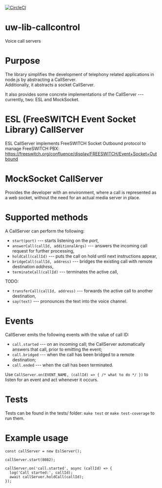 [![CircleCI](https://circleci.com/gh/utilitywarehouse/uw-lib-callcontrol.svg?style=svg)](https://circleci.com/gh/utilitywarehouse/uw-lib-callcontrol)

# uw-lib-callcontrol
Voice call servers

# Purpose
The library simplifies the development of telephony related applications in node.js by abstracting a CallServer.  
Additionally, it abstracts a socket CallServer.

It also provides some concrete implementations of the CallServer --- currently, two: ESL and MockSocket.

# ESL (FreeSWITCH Event Socket Library) CallServer
ESL CallServer implements FreeSWITCH Socket Outbound protocol to manage FreeSWITCH PBX: 
https://freeswitch.org/confluence/display/FREESWITCH/Event+Socket+Outbound

# MockSocket CallServer
Provides the developer with an environment, where a call is represented as a web socket, without the need for an actual 
media server in place.

# Supported methods
A CallServer can perform the following:

 - `start(port)` --- starts listening on the _port_,
 - `answerCall(callId, additionalArgs)` --- answers the incoming call request for further processing,
 - `holdCall(callId)` --- puts the call on hold until next instructions appear,
 - `bridgeCall(callId, address)` --- bridges the existing call with remote destination _address_,
 - `terminateCall(callId)` --- terminates the active call,

TODO:
 - `transferCall(callId, address)` --- forwards the active call to another destination,
 - `say(text)` --- pronounces the text into the voice channel.

# Events
CallServer emits the following events with the value of call ID:

 - `call.started` --- on an incoming call; the CallServer automatically answers that call, prior to emitting the event;
 - `call.bridged` --- when the call has been bridged to a remote destination;
 - `call.ended` --- when the call has been terminated.

Use `CallServer.on(EVENT_NAME, (callId) => { /* what to do */ })` to listen for an event and act whenever it occurs.

# Tests
Tests can be found in the tests/ folder: `make test` or `make test-coverage` to run them.

# Example usage
```
const callServer = new EslServer();   

callServer.start(8082);   

callServer.on('call.started', async (callId) => {
  log('Call started:', callId);
  await callServer.holdCall(callId);
});   
```
